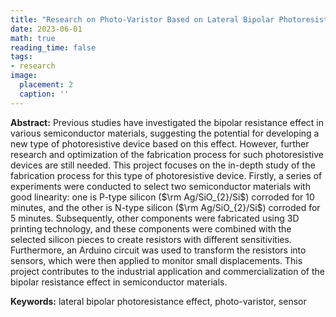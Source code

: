 ```yaml
---
title: "Research on Photo-Varistor Based on Lateral Bipolar Photoresistance Effect"
date: 2023-06-01
math: true
reading_time: false
tags:
- research
image:
  placement: 2
  caption: ''
---
```


**Abstract:** Previous studies have investigated the bipolar resistance effect in various semiconductor materials, suggesting the potential for developing a new type of photoresistive device based on this effect. However, further research and optimization of the fabrication process for such photoresistive devices are still needed. This project focuses on the in-depth study of the fabrication process for this type of photoresistive device. Firstly, a series of experiments were conducted to select two semiconductor materials with good linearity: one is P-type silicon ($\rm Ag/SiO_{2}/Si$) corroded for 10 minutes, and the other is N-type silicon ($\rm Ag/SiO_{2}/Si$) corroded for 5 minutes. Subsequently, other components were fabricated using 3D printing technology, and these components were combined with the selected silicon pieces to create resistors with different sensitivities. Furthermore, an Arduino circuit was used to transform the resistors into sensors, which were then applied to monitor small displacements. This project contributes to the industrial application and commercialization of the bipolar resistance effect in semiconductor materials.

**Keywords:** lateral bipolar photoresistance effect, photo-varistor, sensor